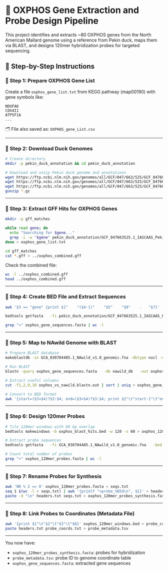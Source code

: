 
# 🧬 OXPHOS Gene Extraction and Probe Design Pipeline

This project identifies and extracts ~80 OXPHOS genes from the North American Mallard genome using a reference from Pekin duck, maps them via BLAST, and designs 120mer hybridization probes for targeted sequencing.

## 📁 Step-by-Step Instructions

### 🔹 Step 1: Prepare OXPHOS Gene List
Create a file `oxphos_gene_list.txt` from KEGG pathway (map00190) with gene symbols like:
```
NDUFA6
COX4I1
ATP5F1A
...
```
🗂️ File also saved as: `OXPHOS_gene_List.csv`

---

### 🔹 Step 2: Download Duck Genomes
```bash
# Create directory
mkdir -p pekin_duck_annotation && cd pekin_duck_annotation

# Download and unzip Pekin duck genome and annotations
wget https://ftp.ncbi.nlm.nih.gov/genomes/all/GCF/047/663/525/GCF_047663525.1_IASCAAS_PekinDuck_T2T/GCF_047663525.1_IASCAAS_PekinDuck_T2T_genomic.fna.gz
wget https://ftp.ncbi.nlm.nih.gov/genomes/all/GCF/047/663/525/GCF_047663525.1_IASCAAS_PekinDuck_T2T/GCF_047663525.1_IASCAAS_PekinDuck_T2T_genomic.gbff.gz
wget https://ftp.ncbi.nlm.nih.gov/genomes/all/GCF/047/663/525/GCF_047663525.1_IASCAAS_PekinDuck_T2T/GCF_047663525.1_IASCAAS_PekinDuck_T2T_genomic.gff.gz
gunzip *.gz
```

---

### 🔹 Step 3: Extract GFF Hits for OXPHOS Genes
```bash
mkdir -p gff_matches

while read gene; do
  echo "Searching for $gene..."
  grep -i -w "$gene" pekin_duck_annotation/GCF_047663525.1_IASCAAS_PekinDuck_T2T_genomic.gff >> gff_matches/${gene}.gff
done < oxphos_gene_list.txt

cd gff_matches
cat *.gff > ../oxphos_combined.gff
```

Check the combined file:
```bash
wc -l ../oxphos_combined.gff
head ../oxphos_combined.gff
```

---

### 🔹 Step 4: Create BED File and Extract Sequences
```bash
awk '$3 == "gene" {print $1"	"($4-1)"	"$5"	"$9"	.	"$7}' ../oxphos_combined.gff > oxphos_genes.bed

bedtools getfasta   -fi pekin_duck_annotation/GCF_047663525.1_IASCAAS_PekinDuck_T2T_genomic.fna   -bed oxphos_genes.bed   -s -name   -fo oxphos_gene_sequences.fasta

grep ">" oxphos_gene_sequences.fasta | wc -l
```

---

### 🔹 Step 5: Map to NAwild Genome with BLAST
```bash
# Prepare BLAST database
makeblastdb -in GCA_030704485.1_NAwild_v1.0_genomic.fna -dbtype nucl -out nawild_db

# Run BLAST
blastn -query oxphos_gene_sequences.fasta   -db nawild_db   -out oxphos_vs_nawild.blastn.out   -evalue 1e-10   -outfmt 6   -num_threads 4

# Extract useful columns
cut -f1,2,9,10 oxphos_vs_nawild.blastn.out | sort | uniq > oxphos_gene_hits_coords.txt

# Convert to BED format
awk '{start=($3<$4)?$3:$4; end=($3>$4)?$3:$4; print $2"\t"start-1"\t"end"\t"$1}' oxphos_gene_hits_coords.txt > oxphos_blast_hits.bed
```

---

### 🔹 Step 6: Design 120mer Probes
```bash
# Tile 120mer windows with 60 bp overlap
bedtools makewindows -b oxphos_blast_hits.bed -w 120 -s 60 > oxphos_120mer_windows.bed

# Extract probe sequences
bedtools getfasta   -fi GCA_030704485.1_NAwild_v1.0_genomic.fna   -bed oxphos_120mer_windows.bed   -s -name   -fo oxphos_120mer_probes.fasta

# Count total number of probes
grep ">" oxphos_120mer_probes.fasta | wc -l
```

---

### 🔹 Step 7: Rename Probes for Synthesis
```bash
awk 'NR % 2 == 0' oxphos_120mer_probes.fasta > seqs.txt
seq 1 $(wc -l < seqs.txt) | awk '{printf ">probe_%05d\n", $1}' > headers.txt
paste -d "\n" headers.txt seqs.txt > oxphos_120mer_probes_synthesis.fasta
```

---

### 🔹 Step 8: Link Probes to Coordinates (Metadata File)
```bash
awk '{print $1"\t"$2"\t"$3"\t"$6}' oxphos_120mer_windows.bed > probe_coords.txt
paste headers.txt probe_coords.txt > probe_metadata.tsv
```

---

You now have:
- `oxphos_120mer_probes_synthesis.fasta`: probes for hybridization
- `probe_metadata.tsv`: probe ID to genome coordinate table
- `oxphos_gene_sequences.fasta`: extracted gene sequences

